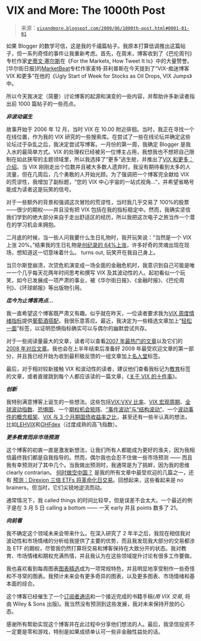 <!--yml

类别：未分类

日期：2024-05-18 17:41:35

-->

# VIX and More: The 1000th Post

> 来源：[`vixandmore.blogspot.com/2009/06/1000th-post.html#0001-01-01`](http://vixandmore.blogspot.com/2009/06/1000th-post.html#0001-01-01)

如果 Blogger 的数学可信，这是我的千禧篇帖子。我原本打算低调推出这篇帖子，但一系列奇怪的事件让我重新考虑。首先，在周末，博客收到了《巴伦周刊》专栏作家[史蒂文·塞尔斯](http://online.barrons.com/public/search/results.html)在《For the Markets, How Tweet It Is》中的大量赞誉。[华尔街日报]的[MarketBeat](http://blogs.wsj.com/marketbeat/)专栏作家麦特·菲利普斯在今天提到了“VIX-痴迷博客 VIX 和更多”在他的《Ugly Start of Week for Stocks as Oil Drops, VIX Jumps》中。

所以今天我决定（简要）讨论博客的起源和演变的一些内容，并帮助许多新读者指出前 1000 篇帖子的一些亮点。

***非波动诞生***

故事开始于 2006 年 12 月，当时 VIX 在 10.00 附近徘徊。当时，我正在寻找一个在线位置，作为我的 VIX 研究的一些搜索库。在尝试了一些在线论坛并确定这些论坛过于杂乱之后，我决定尝试写博客。一月份的第一周，我确定 Blogger 是我入水的最简单方式。VIX 的处理权已经被另一位博主占用，我想我也不想把自己限制在如此狭窄的主题领域里，所以我选择了“更多”逃生舱，并推出了[VIX 和更多：介绍](http://vixandmore.blogspot.com/2007/01/week-in-vix-january-7-2007-introduction.html)。当 VIX 刚刚走出个位数并且被大多数人遗弃时，我没有期待看到太多的人流量，但在几周后，几个勇敢的人开始光顾。为了强调把一个博客完全献给 VIX 的荒谬性，我增加了副标题，“您的 VIX 中心宇宙的一站式视角…”，并希望省略号能成为读者这是玩笑的信号。

对于一些额外的背景和强调这次冒险的荒谬性，当时我几乎交易了 100%的股票——很少的期权——并且没有把 VIX 包括在我的指标稳定中。然而，我确实坚信我们学到的绝大部分来自于走出舒适区的经历，所以我把这次电子之旅当作一个潜在的学习机会来拥抱。

二月底的时候，当一些人问我要什么生日礼物时，我开玩笑说：“当然是一个 VIX 上涨 20%。”结果我的生日礼物是[创纪录的 64%上涨](http://vixandmore.blogspot.com/2007/02/birthday-party.html)，许多好奇的灵魂出现在现场，想知道这一切意味着什么。 turns out, 玩笑开在我自己身上。

当贝尔斯登崩溃，次贷危机演变成一场全面的金融危机时，我意识到自己可能是唯一一个几乎每天花两年时间思考和撰写 VIX 及其波动性的人。起初看似一个玩笑，如今已发展成一项严肃的事业，被《华尔街日报》、《金融时报》、《巴伦周刊》、《环球邮报》等出版物引用。

***迄今为止博客亮点…***

我一直希望这个博客既严肃又有趣。似乎就在昨天，一位读者要求我为[VIX 周度情绪指标](http://vixandmore.blogspot.com/search/label/VWSI)提供[葡萄酒搭配](http://vixandmore.blogspot.com/search?q=pairings)，我很乐意答应。最近，我决定为一些精选文章加上“[轻松一面](http://vixandmore.blogspot.com/search/label/lighter%20side)”标签，以证明恐惧指标确实可以与偶尔的幽默尝试共存。

对于一些阅读量最大的文章，读者可以查看[2007 年最热门的文章](http://vixandmore.blogspot.com/2008/01/one-year-blogiversary.html)以及它们的[2008 年对应文章](http://vixandmore.blogspot.com/2008/12/top-posts-of-2008.html)。我也会在上半年结束后准备好 2009 年最受欢迎文章的第一部分，并且我已经开始为收到最积极反馈的一组文章加上[名人堂](http://vixandmore.blogspot.com/search/label/hall%20of%20fame)标签。

最后，对于相对较新接触 VIX 和波动性的读者，建议他们查看我标记为[教育](http://vixandmore.blogspot.com/search/label/educational)标签的文章，或者直接跳到每个人都应该读的一篇文章，《[关于 VIX 的十件事](http://vixandmore.blogspot.com/2008/04/ten-things-everyone-should-know-about.html)》。

***创新***

我特别满意博客上诞生的一些想法。这些包括[VIX:VXV 比率](http://vixandmore.blogspot.com/search/label/VIX%3AVXV)、[VIX 宏观周期](http://vixandmore.blogspot.com/search/label/VIX%20macro%20cycles)、[全球波动指数](http://vixandmore.blogspot.com/search/label/Global%20Volatility%20Index)、[恐惧图](http://vixandmore.blogspot.com/search/label/fearogram)、一个[期权机会矩阵](http://vixandmore.blogspot.com/search/label/Options%20Opportunity%20Matrix)、[“事件波动”与“结构波动”](http://vixandmore.blogspot.com/2008/11/vxv-and-extreme-structural-volatility.html)、一个[波动事件的概念框架](http://vixandmore.blogspot.com/2008/10/conceptual-framework-for-volatility.html)、[VIX 与 3 个月期国债收益率之比](http://vixandmore.blogspot.com/search/label/VIX%3AIRX)，甚至还有一些半认真的想法，比如[LEHVIX](http://vixandmore.blogspot.com/2008/06/lehvix.html)和[OHFdex](http://vixandmore.blogspot.com/search/label/OHFdex)（过度成熟的高飞指数）。

***更多教育而非市场预测***

这个博客的初衷一直是激发新想法，让我们所有人都能成为更好的渔夫，因为我相信最终我们都是自我指导的。然而，偶尔我也会忍不住做一些市场预测 —— 而且我有幸预测对了其中几个。当我做出预测时，我通常是为了挑衅，因为我的思维 clearly contrarian。 [何时做空中国？](http://vixandmore.blogspot.com/2007/10/when-to-short-china.html) 是我的所有文章中最受欢迎的几篇之一，还有 [预测：Direxion 三倍 ETFs 将革命化日交易](http://vixandmore.blogspot.com/2008/11/prediction-direxion-triple-etfs-will.html)。回想起来，这些看起来是 no brainers，但当时，它们尖锐地逆流而动。

通常情况下，我 called things 的时间比较早，但是误差不会太大。一个最近的例子是在 3 月 5 日 calling a bottom —— 一天 early 并且 points 数多了 21。

***向前看***

我不确定这个领域未来会带来什么。在深入研究了 2 年半之后，我现在相信我对波动性和市场情绪的分析给我提供了主要的优势，而且我发现我大部分的交易都涉及 ETF 的期权，尽管我仍然打算将交易和博客保持在大致分开的状态。我对教育、市场情绪和期权充满热情，并且我认为在这些领域提升讨论有很多工作要做。

我也喜欢看到每周图表[图表精选](http://vixandmore.blogspot.com/search/label/chart%20of%20the%20week)成为一项常规特色，并且明显地享受制作一些奇怪和不寻常的图表。我预计未来会有更多奇异的图表，以及更多图表、市场情绪和基本面的综合。

这个博客已经催生了一个[订阅者通讯](http://vixandmoresubscriber.blogspot.com/)和一个接近完成的书籍手稿(*用 VIX 交易*, 将由 Wiley & Sons 出版)。我当然没有预测到这些发展，我对未来保持开放的心态。

感谢所有帮助实现这个博客并在此过程中分享他们想法的人。最后，我坚信投资不一定要是零和游戏，特别是如果成绩单认可一些非金融性益处的话。
